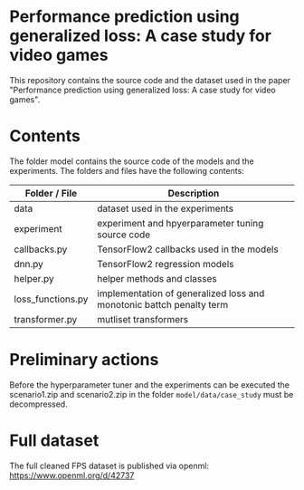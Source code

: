 # Performance prediction using generalized loss: A case study for video games
This repository contains the source code and the dataset used in the paper "Performance prediction using generalized loss: A case study for video games".
# Contents
The folder model contains the source code of the models and the experiments. The folders and files have the following contents:

| Folder / File | Description |
|--------------------|-------------|
|     data               |       dataset used in the experiments      |
|       experiment             |    experiment and hpyerparameter tuning source code         |
|          callbacks.py          |    TensorFlow2 callbacks used in the models        |
|          dnn.py          |    TensorFlow2 regression models        |
|          helper.py          |    helper methods and classes        |
|          loss_functions.py          |    implementation of generalized loss and monotonic battch penalty term  |
|          transformer.py          |  mutliset transformers   |

# Preliminary actions 
Before the hyperparameter tuner and the experiments can be executed the scenario1.zip and scenario2.zip in the folder `model/data/case_study` must be decompressed.

# Full dataset
The full cleaned FPS dataset is published via openml:
https://www.openml.org/d/42737

